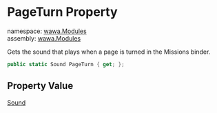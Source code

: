 # PageTurn Property

namespace: [wawa\.Modules](../../wawa.Modules.md)<br />
assembly: [wawa\.Modules](../../../wawa.Modules.md)

Gets the sound that plays when a page is turned in the Missions binder\.

```csharp
public static Sound PageTurn { get; };
```

## Property Value

[Sound](../../../wawa.Modules/wawa.Modules/Sound.md)

